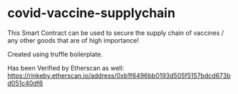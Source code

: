 # covid-vaccine-supplychain
This Smart Contract can be used to secure the supply chain of vaccines / any other goods that are of high importance!

Created using truffle boilerplate.

Has been Verified by Etherscan as well:
https://rinkeby.etherscan.io/address/0xb1f6496bb0193d505f5157bdcd673bd051c40df6
